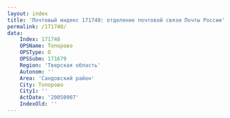 ```yaml
---
layout: index
title: 'Почтовый индекс 171740: отделение почтовой связи Почты России'
permalink: /171740/
data:
    Index: 171740
    OPSName: Топорово
    OPSType: О
    OPSSubm: 171679
    Region: 'Тверская область'
    Autonom: ''
    Area: 'Сандовский район'
    City: Топорово
    City1: ''
    ActDate: '20050907'
    IndexOld: ''
---
```

